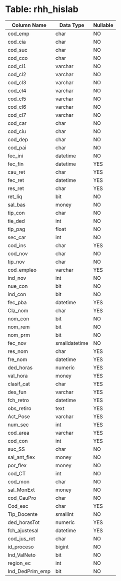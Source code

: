 # Table: rhh_hislab

| Column Name | Data Type | Nullable |
|-------------|-----------|----------|
| cod_emp | char | NO |
| cod_cia | char | NO |
| cod_suc | char | NO |
| cod_cco | char | NO |
| cod_cl1 | varchar | NO |
| cod_cl2 | varchar | NO |
| cod_cl3 | varchar | NO |
| cod_cl4 | varchar | NO |
| cod_cl5 | varchar | NO |
| cod_cl6 | varchar | NO |
| cod_cl7 | varchar | NO |
| cod_car | char | NO |
| cod_ciu | char | NO |
| cod_dep | char | NO |
| cod_pai | char | NO |
| fec_ini | datetime | NO |
| fec_fin | datetime | YES |
| cau_ret | char | YES |
| fec_ret | datetime | YES |
| res_ret | char | YES |
| ret_liq | bit | NO |
| sal_bas | money | NO |
| tip_con | char | NO |
| tie_ded | int | NO |
| tip_pag | float | NO |
| sec_car | int | NO |
| cod_ins | char | YES |
| cod_nov | char | NO |
| tip_nov | char | NO |
| cod_empleo | varchar | YES |
| ind_nov | int | NO |
| nue_con | bit | NO |
| ind_con | bit | NO |
| fec_pba | datetime | YES |
| Cla_nom | char | YES |
| nom_con | bit | NO |
| nom_rem | bit | NO |
| nom_prm | bit | NO |
| fec_nov | smalldatetime | NO |
| res_nom | char | YES |
| fre_nom | datetime | YES |
| ded_horas | numeric | YES |
| val_hora | money | YES |
| clasif_cat | char | YES |
| des_fun | varchar | YES |
| fch_retro | datetime | YES |
| obs_retiro | text | YES |
| Act_Pose | varchar | YES |
| num_sec | int | YES |
| cod_area | varchar | YES |
| cod_con | int | YES |
| suc_SS | char | NO |
| sal_ant_flex | money | NO |
| por_flex | money | NO |
| cod_CT | int | NO |
| cod_mon | char | NO |
| sal_MonExt | money | NO |
| cod_CauPro | char | NO |
| Cod_esc | char | YES |
| Tip_Docente | smallint | NO |
| ded_horasTot | numeric | YES |
| fch_ajustesal | datetime | YES |
| cod_jus_ret | char | NO |
| id_proceso | bigint | NO |
| Ind_ValNeto | bit | NO |
| region_ec | int | NO |
| Ind_DedPrim_emp | bit | NO |

